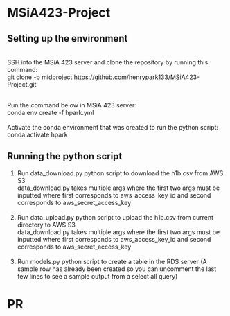 # MSiA423-Project

## Setting up the environment

<br>
SSH into the MSiA 423 server and clone the repository by running this command:<br>
git clone -b midproject https://github.com/henrypark133/MSiA423-Project.git
<br>
<br>

Run the command below in MSiA 423 server:<br>
conda env create -f hpark.yml<br><br>
Activate the conda environment that was created to run the python script:<br>
conda activate hpark<br>

## Running the python script

1) Run data_download.py python script to download the h1b.csv from AWS S3<br>
data_download.py takes multiple args where the first two args must be inputted where
first corresponds to aws_access_key_id and second corresponds to aws_secret_access_key
<br><br>
2) Run data_upload.py python script to upload the h1b.csv from current directory to AWS S3<br>
data_download.py takes multiple args where the first two args must be inputted where
first corresponds to aws_access_key_id and second corresponds to aws_secret_access_key
<br><br>
3) Run models.py python script to create a table in the RDS server
    (A sample row has already been created so you can uncomment the last few lines to see a sample output from a select all query)



# PR
